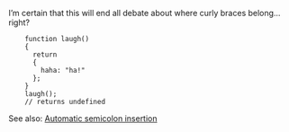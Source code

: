 I’m certain that this will end all debate about where curly braces belong… right?

```
    function laugh()
    {
      return
      {
        haha: "ha!"
      };
    }
    laugh();
    // returns undefined
```

See also: [Automatic semicolon insertion](https://developer.mozilla.org/en-US/docs/Web/JavaScript/Reference/Lexical_grammar#Automatic_semicolon_insertion)
